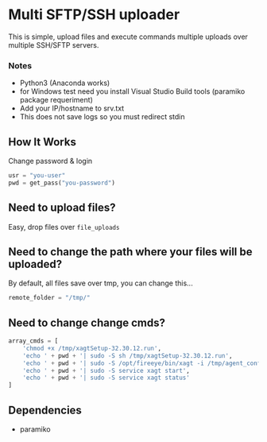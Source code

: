 
# Multi SFTP/SSH uploader

This is simple, upload files and execute commands  multiple uploads over multiple SSH/SFTP servers.



### Notes

- Python3 (Anaconda works)
- for Windows test need you install Visual Studio Build tools (paramiko package requeriment)
- Add your IP/hostname to srv.txt
- This does not save logs so you must redirect stdin



## How It Works

Change password & login

```python
usr = "you-user"
pwd = get_pass("you-password")
```



## Need to upload files?

Easy, drop files over `file_uploads`



## Need to change the path where your files will be uploaded?

By default, all files save over tmp, you can change this...

```python
remote_folder = "/tmp/"
```




## Need to change change cmds?

```python
array_cmds = [
    'chmod +x /tmp/xagtSetup-32.30.12.run',
    'echo ' + pwd + '| sudo -S sh /tmp/xagtSetup-32.30.12.run',
    'echo ' + pwd + '| sudo -S /opt/fireeye/bin/xagt -i /tmp/agent_config.json',
    'echo ' + pwd + '| sudo -S service xagt start',
    'echo ' + pwd + '| sudo -S service xagt status'
]
```


## Dependencies 

- paramiko